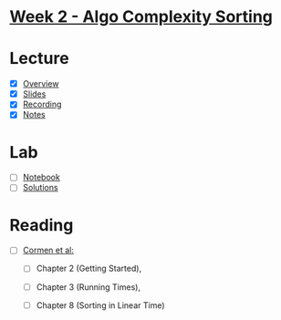 # [Week 2 - Algo Complexity Sorting](https://canvas.sussex.ac.uk/courses/35221/modules#:~:text=Algorithmic%20Complexity.%20Sorting.-,Week,-2%20Lecture%20/%20Week)

# Lecture
- [x] [Overview](https://canvas.sussex.ac.uk/courses/35221/pages/overview-and-reading-unit-2?module_item_id=1567831)
- [x] [Slides](https://github.com/LukeBirkett/study-planner/blob/main/969G5_Algorithmic_Data_Science/weeks/week_2/files/lecture2.pdf)
- [x] [Recording]()
- [x] [Notes](https://github.com/LukeBirkett/study-planner/blob/main/969G5_Algorithmic_Data_Science/weeks/week_2/files/lecture_2_notes.md)

# Lab
- [ ] [Notebook](https://github.com/LukeBirkett/study-planner/blob/main/969G5_Algorithmic_Data_Science/weeks/week_2/lab/week3lab.ipynb)
- [ ] [Solutions]()

# Reading
- [ ] [Cormen et al:](https://readinglists.sussex.ac.uk/leganto/public/44SUS_INST/citation/24386287590002461?auth=SAML)
  - [ ] Chapter 2 (Getting Started),
  - [ ] Chapter 3 (Running Times),
  - [ ] Chapter 8 (Sorting in Linear Time)








